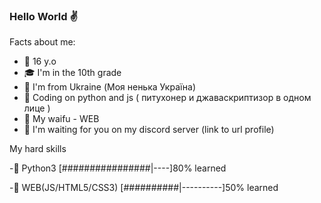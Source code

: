 ### Hello World ✌


Facts about me:

- 👴 16 y.o 
- 🎓 I'm in the 10th grade
- 🥟 I'm from Ukraine (Моя ненька Україна)
- 🐍 Сoding on python and js ( питухонер и джаваскриптизор в одном лице )
- 👰 My waifu - WEB
- 💖 I'm waiting for you on my discord server (link to url profile)

My hard skills

-🐍 Python3
  [################|----]80% learned
  
-🌌 WEB(JS/HTML5/CSS3)
  [##########|----------]50% learned
  
  
  
